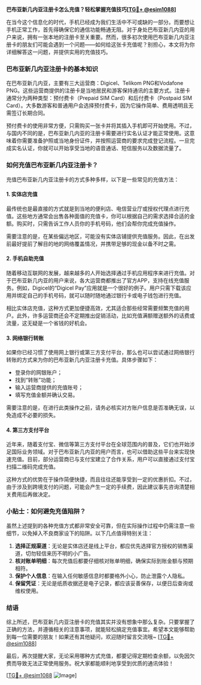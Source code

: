 **巴布亚新几内亚注册卡怎么充值？轻松掌握充值技巧[[TG💪+ @esim1088](https://t.me/s/esim1088)]**

在当今这个信息化的时代，手机已经成为我们生活中不可或缺的一部分。而要想让手机正常工作，首先得确保它的通信功能畅通无阻。对于身处巴布亚新几内亚的用户来说，拥有一张本地的注册卡至关重要。然而，很多初次使用巴布亚新几内亚注册卡的朋友们可能会遇到一个问题——如何给这张卡充值呢？别担心，本文将为你详细解答这一问题，并提供实用的充值技巧。

### 巴布亚新几内亚注册卡的基本知识

在巴布亚新几内亚，主要有三大运营商：Digicel、Telikom PNG和Vodafone PNG。这些运营商提供的注册卡是当地居民和游客保持通讯的主要方式。注册卡通常分为两种类型：预付费卡（Prepaid SIM Card）和后付费卡（Postpaid SIM Card）。大多数游客和普通用户会选择预付费卡，因为它操作简单、费用透明且无需签订长期合同。

预付费卡的使用非常方便，只需购买一张卡并将其插入手机即可开始使用。不过，与国内不同的是，巴布亚新几内亚的注册卡需要进行实名认证才能正常使用。这意味着你需要准备护照或当地身份证件，并按照运营商的要求完成登记流程。一旦完成实名认证，你就可以开始享受当地的语音通话、短信服务以及数据流量了。

### 如何充值巴布亚新几内亚注册卡？

充值巴布亚新几内亚注册卡的方式多种多样，以下是一些常见的充值方法：

#### 1. 实体店充值

最传统也是最直接的方式就是到当地的便利店、电信营业厅或授权代理点进行充值。这些地方通常会出售各种面值的充值卡，你可以根据自己的需求选择合适的金额。购买时，只需告诉工作人员你的手机号码，他们会帮你完成充值操作。

需要注意的是，在某些偏远地区，可能没有实体店铺提供充值服务。因此，在出发前最好提前了解目的地的网络覆盖情况，并携带足够的现金以备不时之需。

#### 2. 手机自助充值

随着移动互联网的发展，越来越多的人开始选择通过手机应用程序来进行充值。对于巴布亚新几内亚的用户来说，各大运营商都推出了官方APP，支持在线充值服务。例如，Digicel的“Digicel Pay”应用就是一个很好的例子。用户只需下载该应用并绑定自己的手机号码，就可以随时随地通过银行卡或电子钱包进行充值。

相比实体店充值，这种方式更加便捷高效，尤其适合那些经常需要频繁充值的用户。此外，许多运营商还会不定期推出促销活动，比如充值满额赠送额外的话费或流量，这无疑是一个省钱的好机会。

#### 3. 网络银行转账

如果你已经习惯了使用网上银行或第三方支付平台，那么也可以尝试通过网络银行转账的方式来为你的巴布亚新几内亚注册卡充值。具体步骤如下：

- 登录你的网银账户；
- 找到“转账”功能；
- 输入运营商提供的充值账号；
- 填写充值金额并确认交易。

需要注意的是，在进行此类操作之前，请务必核实对方账户信息是否准确无误，以免造成不必要的损失。

#### 4. 第三方支付平台

近年来，随着支付宝、微信等第三方支付平台在全球范围内的普及，它们也开始涉足国际业务领域。对于巴布亚新几内亚的用户而言，也可以借助这些平台来实现快速充值。目前，部分运营商已与支付宝建立了合作关系，用户可以直接通过支付宝扫描二维码完成充值。

这种方式的优势在于操作简便快捷，而且往往还能享受到一定的优惠折扣。不过，由于涉及到跨境支付的问题，可能会产生一定的手续费，因此建议事先咨询清楚相关费用后再做决定。

### 小贴士：如何避免充值陷阱？

虽然上述提到的各种充值方式都非常安全可靠，但在实际操作过程中仍需注意一些细节，以免掉入不良商家设下的陷阱。以下几点值得特别关注：

1. **选择正规渠道**：无论是实体店还是线上平台，都应优先选择官方授权的销售渠道，切勿轻信来历不明的小广告。
2. **核对账单明细**：每次充值后都要仔细核对账单明细，确保实际到账金额与预期相符。
3. **保护个人信息**：在输入任何敏感信息时都要格外小心，防止泄露个人隐私。
4. **保留凭证**：无论是纸质收据还是电子记录，都应该妥善保存，以便日后查询或维权使用。

### 结语

综上所述，巴布亚新几内亚注册卡的充值其实并没有想象中那么复杂。只要掌握了正确的方法，并遵循相关的注意事项，就能轻松搞定充值事宜。希望本文能够帮助到每一位需要的朋友！如果还有其他疑问，欢迎随时留言交流哦~ [[TG💪+ @esim1088](https://t.me/s/esim1088)]

最后，再次提醒大家，无论采用哪种方式充值，都要记得定期检查余额，以免因欠费而导致无法正常使用服务。祝大家都能顺利地享受到优质的通讯体验！ 

[[TG💪+ @esim1088](https://t.me/s/esim1088) ![Image](https://i.postimg.cc/4NQfJmqS/Snipaste-2025-05-13-00-14-12.png)]